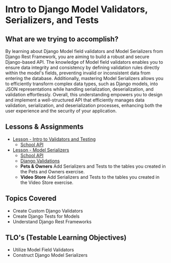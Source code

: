 # Intro to Django Model Validators, Serializers, and Tests

## What are we trying to accomplish?

By learning about Django Model field validators and Model Serializers from Django Rest Framework, you are aiming to build a robust and secure Django-based API. The knowledge of Model field validators enables you to ensure data integrity and consistency by defining validation rules directly within the model's fields, preventing invalid or inconsistent data from entering the database. Additionally, mastering Model Serializers allows you to efficiently transform complex data types, such as Django models, into JSON representations while handling serialization, deserialization, and validation effortlessly. Overall, this understanding empowers you to design and implement a well-structured API that efficiently manages data validation, serialization, and deserialization processes, enhancing both the user experience and the security of your application.

## Lessons & Assignments

- [Lesson - Intro to Validators and Testing](./1-intro-validators-and-tests.md)
  - [School API](https://github.com/Code-Platoon-Assignments/django-school-api-III)
- [Lesson - Model Serializers](./2-intro-model-serializers.md)
  - [School API](https://github.com/Code-Platoon-Assignments/django-api-iv)
  - [Django Validations](https://github.com/Code-Platoon-Assignments/django-validations)
  - **Pets & Owners** Add Serializers and Tests to the tables you created in the Pets and Owners exercise.
  - **Video Store** Add Serializers and Tests to the tables you created in the Video Store exercise.

## Topics Covered

- Create Custom Django Validators
- Create Django Tests for Models
- Understand Django Rest Frameworks

## TLO's (Testable Learning Objectives)

- Utilize Model Field Validators
- Construct Django Model Serializers
